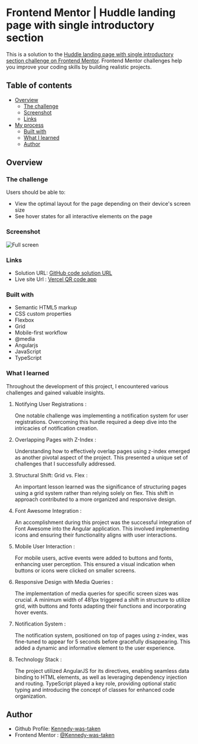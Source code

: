 # Frontend Mentor | Huddle landing page with single introductory section

This is a solution to the [Huddle landing page with single introductory section challenge on Frontend Mentor](https://www.frontendmentor.io/challenges/huddle-landing-page-with-a-single-introductory-section-B_2Wvxgi0). Frontend Mentor challenges help you improve your coding skills by building realistic projects. 

## Table of contents

- [Overview](#overview)
  - [The challenge](#the-challenge)
  - [Screenshot](#screenshot)
  - [Links](#links)
- [My process](#my-process)
  - [Built with](#built-with)
  - [What I learned](#what-i-learned)
  - [Author](#author)

## Overview

### The challenge

Users should be able to:

- View the optimal layout for the page depending on their device's screen size
- See hover states for all interactive elements on the page

### Screenshot
  
   ![Full screen](./src/assets/screen-size-images/full-screen-homepage.PNG)

### Links

- Solution URL: [GitHub code solution URL](https://github.com/Kennedy-was-taken/landing-page-with-single-introductory)
- Live site Url : [Vercel QR code app](landing-page-with-single-introductory.vercel.app)


### Built with

- Semantic HTML5 markup
- CSS custom properties
- Flexbox
- Grid
- Mobile-first workflow
- @media
- Angularjs
- JavaScript
- TypeScript

### What I learned
      
  Throughout the development of this project, I encountered various challenges and gained valuable insights.

1. Notifying User Registrations :

    One notable challenge was implementing a notification system for user registrations. Overcoming this hurdle required a deep dive into the intricacies of notification creation.

2. Overlapping Pages with Z-Index :

    Understanding how to effectively overlap pages using z-index emerged as another pivotal aspect of the project. This presented a unique set of challenges that I successfully addressed.

3. Structural Shift: Grid vs. Flex :

    An important lesson learned was the significance of structuring pages using a grid system rather than relying solely on flex. This shift in approach contributed to a more organized and responsive design.

4. Font Awesome Integration :

    An accomplishment during this project was the successful integration of Font Awesome into the Angular application. This involved implementing icons and ensuring their functionality aligns with user interactions.

5. Mobile User Interaction :

    For mobile users, active events were added to buttons and fonts, enhancing user perception. This ensured a visual indication when buttons or icons were clicked on smaller screens.

6. Responsive Design with Media Queries :

    The implementation of media queries for specific screen sizes was crucial. A minimum width of 481px triggered a shift in structure to utilize grid, with buttons and fonts adapting their functions and incorporating hover events.

7. Notification System :

    The notification system, positioned on top of pages using z-index, was fine-tuned to appear for 5 seconds before gracefully disappearing. This added a dynamic and informative element to the user experience.

8. Technology Stack :

    The project utilized AngularJS for its directives, enabling seamless data binding to HTML elements, as well as leveraging dependency injection and routing. TypeScript played a key role, providing optional static typing and introducing the concept of classes for enhanced code organization.


## Author

- Github Profile: [Kennedy-was-taken](https://github.com/Kennedy-was-taken)
- Frontend Mentor : [@Kennedy-was-taken](https://www.frontendmentor.io/profile/Kennedy-was-taken)